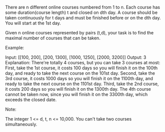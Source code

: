 
There are n different online courses numbered from 1 to n. Each course has some duration(course length)  t and closed on dth day. A course should be taken continuously for t days and must be finished before or on the dth day. You will start at the 1st day.



Given n online courses represented by pairs (t,d), your task is to find the maximal number of courses that can be taken.



Example:

Input: [[100, 200], [200, 1300], [1000, 1250], [2000, 3200]]
Output: 3
Explanation: 
There're totally 4 courses, but you can take 3 courses at most:
First, take the 1st course, it costs 100 days so you will finish it on the 100th day, and ready to take the next course on the 101st day.
Second, take the 3rd course, it costs 1000 days so you will finish it on the 1100th day, and ready to take the next course on the 1101st day. 
Third, take the 2nd course, it costs 200 days so you will finish it on the 1300th day. 
The 4th course cannot be taken now, since you will finish it on the 3300th day, which exceeds the closed date.




Note:

The integer 1 <= d, t, n <= 10,000. 
You can't take two courses simultaneously.

